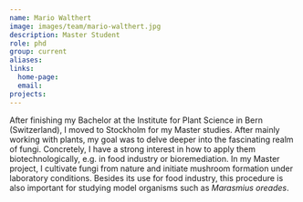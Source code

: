 ```yaml
---
name: Mario Walthert
image: images/team/mario-walthert.jpg
description: Master Student
role: phd
group: current
aliases:
links:
  home-page:
  email: 
projects:
---
```


After finishing my Bachelor at the Institute for Plant Science in Bern (Switzerland), I moved to Stockholm for my Master studies. After mainly working with plants, my goal was to delve deeper into the fascinating realm of fungi. Concretely, I have a strong interest in how to apply them biotechnologically, e.g. in food industry or bioremediation. In my Master project, I cultivate fungi from nature and initiate mushroom formation under laboratory conditions. Besides its use for food industry, this procedure is also important for studying model organisms such as _Marasmius oreades_.